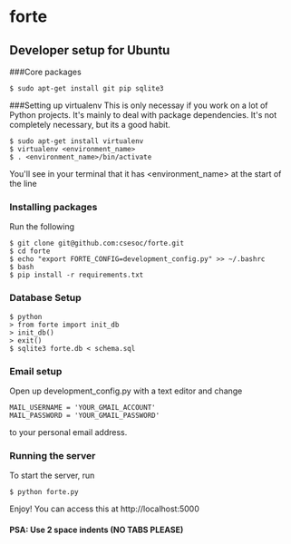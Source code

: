 forte
=====
## Developer setup for Ubuntu
###Core packages
```
$ sudo apt-get install git pip sqlite3
```

###Setting up virtualenv
This is only necessay if you work on a lot of Python projects. It's mainly to deal with package dependencies. It's not completely necessary, but its a good habit.
```
$ sudo apt-get install virtualenv
$ virtualenv <environment_name>
$ . <environment_name>/bin/activate
```
You'll see in your terminal that it has \<environment_name\> at the start of the line

### Installing packages
Run the following
```
$ git clone git@github.com:csesoc/forte.git
$ cd forte
$ echo "export FORTE_CONFIG=development_config.py" >> ~/.bashrc
$ bash
$ pip install -r requirements.txt
```

### Database Setup
```
$ python
> from forte import init_db
> init_db()
> exit()
$ sqlite3 forte.db < schema.sql
```

### Email setup
Open up development_config.py with a text editor and change
```
MAIL_USERNAME = 'YOUR_GMAIL_ACCOUNT'
MAIL_PASSWORD = 'YOUR_GMAIL_PASSWORD'
```
to your personal email address.

### Running the server
To start the server, run
```
$ python forte.py
```
Enjoy! You can access this at http://localhost:5000

#### PSA: Use 2 space indents (NO TABS PLEASE)

